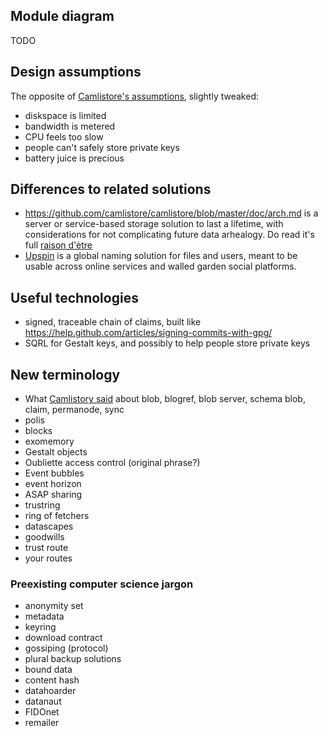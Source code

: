 
## Module diagram
TODO

## Design assumptions
The opposite of [Camlistore's assumptions](https://github.com/camlistore/camlistore/blob/master/doc/overview.txt), slightly tweaked:
* diskspace is limited
* bandwidth is metered
* CPU feels too slow
* people can't safely store private keys
* battery juice is precious

## Differences to related solutions
* https://github.com/camlistore/camlistore/blob/master/doc/arch.md is a server or service-based storage solution to last a lifetime, with considerations for not complicating future data arhealogy. Do read it's full [raison d'ètre](https://github.com/camlistore/camlistore/blob/master/doc/overview.md)
* [Upspin](http://upspin.io) is a global naming solution for files and users, meant to be usable across online services and walled garden social platforms.

## Useful technologies
- signed, traceable chain of claims, built like https://help.github.com/articles/signing-commits-with-gpg/
- SQRL for Gestalt keys, and possibly to help people store private keys

## New terminology
- What [Camlistory said](https://github.com/camlistore/camlistore/blob/master/doc/terms.md) about blob, blogref, blob server, schema blob, claim, permanode, sync
- polis
- blocks
- exomemory
- Gestalt objects
- Oubliette access control (original phrase?)
- Event bubbles
- event horizon
- ASAP sharing
- trustring
- ring of fetchers
- datascapes
- goodwills
- trust route
- your routes

### Preexisting computer science jargon
- anonymity set
- metadata
- keyring
- download contract
- gossiping (protocol)
- plural backup solutions
- bound data
- content hash
- datahoarder
- datanaut
- FIDOnet
- remailer


